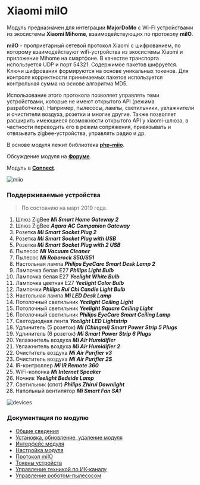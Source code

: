 # Xiaomi miIO

Модуль предназначен для интеграции **MajorDoMo** с Wi-Fi устройствами из экосистемы **Xiaomi Mihome**, взаимодействующих по протоколу **miIO**.

**miIO** - проприетарный сетевой протокол Xiaomi с шифрованием, по которому взаимодействуют wifi-устройства из экосистемы Xiaomi и приложение Mihome на смартфоне. В качестве транспорта используется UDP и порт 54321. Содержимое пакетов шифруется. Ключи шифрования формируются на основе уникальных токенов. Для контроля корректности принимаемых пакетов используется контрольная сумма на основе алгоритма MD5.

Использование этого протокола позволяет управлять теми устройствами, которые не имеют открытого API (режима разработчика). Например, пылесосы, лампы, светильники, увлажнители и очистители воздуха, розетки и многие другие. Также позволяет расширить имеющиеся возможности открытого API у xiaomi-шлюза, в частности переводить его в режим сопряжения, привязывать и отвязывать zigbee-устройства, управлять радио и др.

В основе модуля лежит библиотека **[php-miio](https://github.com/skysilver-lab/php-miio)**.

Обсуждение модуля на **[Форуме](https://mjdm.ru/forum/viewtopic.php?f=5&t=4863)**.

Модуль в **[Connect](https://connect.smartliving.ru/tasks/51.html)**.

![miio](https://kb.mjdm.ru/wp-content/uploads/2018/07/module_miio.gif)

### Поддерживаемые устройства
> По состоянию на март 2019 года.

1. Шлюз ZigBee ***Mi Smart Home Gateway 2***
2. Шлюз ZigBee ***Aqara AC Companion Gateway***
3. Розетка ***Mi Smart Socket Plug 2***
4. Розетка ***Mi Smart Socket Plug with USB***
5. Розетка ***Mi Smart Socket Plug with 2 USB***
6. Пылесос ***Mi Vacuum Cleaner***
7. Пылесос ***Mi Roborock S50/S51***
8. Настольная лампа ***Philips EyeCare Smart Desk Lamp 2***
9. Лампочка белая Е27 ***Philips Light Bulb***
10. Лампочка белая Е27 ***Yeelight White Bulb***
11. Лампочка цветная Е27 ***Yeelight Color Bulb***
12. Лампочки ***Philips Rui Chi Candle Light Bulb***
13. Настольная лампа ***Mi LED Desk Lamp***
14. Потолочный светильник ***Yeelight Ceiling Light***
15. Потолочный светильник ***Yeelight Square Ceiling Light***
16. Потолочный светильник ***Philips EyeCare Smart Ceiling Lamp***
17. Светодиодная лента ***Yeelight LED Lightstrip***
18. Удлинитель (5 розеток) ***Mi (Chingmi) Smart Power Strip 5 Plugs***
19. Удлинитель (6 розеток) ***Mi Smart Power Strip 6 Plugs***
20. Увлажнитель воздуха ***Mi Air Humidifier***
21. Увлажнитель воздуха ***Mi Air Humidifier 2***
22. Очиститель воздуха ***Mi Air Purifier v3***
23. Очиститель воздуха ***Mi Air Purifier 2S***
24. IR-контроллер ***Mi IR Remote 360***
25. WiFi-колонка ***Mi Internet Speaker***
26. Ночник ***Yeelight Bedside Lamp***
27. Светильник (спот) ***Philips Zhirui Downlight***
28. Напольный вентилятор ***Mi Smart Fan SA1***

![devices](https://connect.smartliving.ru/cms/data_images/690_image.png)
### Документация по модулю
* [Общие сведения](https://kb.mjdm.ru/xiaomimiio_help/)
* [Установка, обновление, удаление модуля](https://kb.mjdm.ru/xiaomimiio-ustanovka-obnovlenie/)
* [Интерфейс модуля](https://kb.mjdm.ru/xiaomimiio-gui/)
* [Настройка модуля](https://kb.mjdm.ru/xiaomimiio-settings/)
* [Протокол miIO](https://kb.mjdm.ru/xiaomimiio-protocol/)
* [Токены устройств](https://kb.mjdm.ru/xiaomimiio-tokens/)
* [Управление техникой по ИК-каналу](https://kb.mjdm.ru/xiaomi-miio-ir-control/)
* [Управление роботом-пылесосом](https://kb.mjdm.ru/miio-vacuums-control/)
